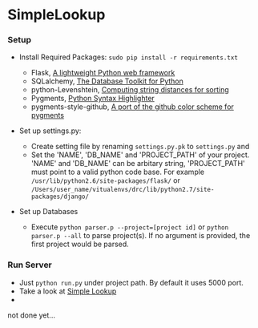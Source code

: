 SimpleLookup
============

### Setup

* Install Required Packages: `sudo pip install -r requirements.txt`
  + Flask,  [A lightweight Python web framework](http://flask.pocoo.org/)
  + SQLalchemy, [The Database Toolkit for Python](http://www.sqlalchemy.org/)
  + python-Levenshtein, [Computing string distances for sorting](https://pypi.python.org/pypi/python-Levenshtein/)
  + Pygments, [Python Syntax Highlighter](http://pygments.org/)
  + pygments-style-github, [A port of the github color scheme for pygments](https://github.com/hugomaiavieira/pygments-style-github)

* Set up settings.py: 
  + Create setting file by renaming `settings.py.pk` to `settings.py` and
  + Set the 'NAME', 'DB_NAME' and 'PROJECT_PATH' of your project. 'NAME' and 'DB_NAME' can be arbitary string, 'PROJECT_PATH' must point to a valid python code base. For example `/usr/lib/python2.6/site-packages/flask/` or `/Users/user_name/vitualenvs/drc/lib/python2.7/site-packages/django/`

* Set up Databases
  + Execute `python parser.p --project=[project id]` or  `python parser.p --all` to parse project(s). If no argument is provided, the first project would be parsed.

### Run Server

* Just `python run.py` under project path. By default it uses 5000 port. 
* Take a look at [Simple Lookup](http://127.0.0.1:5000)
* 
not done yet...
